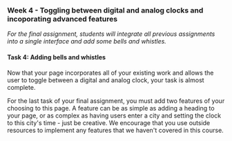 ### Week 4 - Toggling between digital and analog clocks and incoporating advanced features

*For the final assignment, students will integrate all previous assignments into a single interface and add some bells and whistles.*

#### Task 4: Adding bells and whistles

Now that your page incorporates all of your existing work and allows the user to toggle between a digital and analog clock, your task is almost complete. 

For the last task of your final assignment, you must add two features of your choosing to this page.  A feature can be as simple as adding a heading to your page, or as complex as having users enter a city and setting the clock to this city's time - just be creative.  We encourage that you use outside resources to implement any features that we haven't covered in this course.

